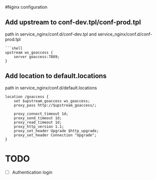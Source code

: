 #Nginx configuration

## Add upstream to conf-dev.tpl/conf-prod.tpl
path in service_nginx/conf.d/conf-dev.tpl and service_nginx/conf.d/conf-prod.tpl
```
```shell
upstream ws_goaccess {
    server goaccess:7889;
}
```


## Add location to default.locations
path in service_nginx/conf.d/default.locations

```shell
location /goaccess {
    set $upstream_goaccess ws_goaccess;
    proxy_pass http://$upstream_goaccess/;

    proxy_connect_timeout 1d;
    proxy_send_timeout 1d;
    proxy_read_timeout 1d;
    proxy_http_version 1.1;
    proxy_set_header Upgrade $http_upgrade;
    proxy_set_header Connection "Upgrade";
}

```


# TODO
- [ ] Authentication login